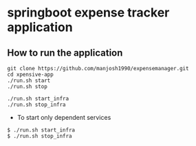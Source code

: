 # springboot expense tracker application

## How to run the application

```shell
git clone https://github.com/manjosh1990/expensemanager.git
cd xpensive-app
./run.sh start
./run.sh stop

./run.sh start_infra
./run.sh stop_infra
```

* To start only dependent services
```shell
$ ./run.sh start_infra
$ ./run.sh stop_infra
```